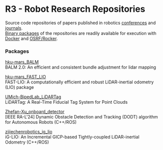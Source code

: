 # R3 - Robot Research Repositories

Source code repositories of papers published in robotics [conferences](https://www.ieee-ras.org/conferences-workshops) 
and [journals](https://www.ieee-ras.org/publications).<br />
[Binary packages](https://docs.github.com/es/packages/working-with-a-github-packages-registry/working-with-the-container-registry) 
of the repositories are readily available for execution with [Docker](https://docs.docker.com/engine/install/ubuntu/) 
and [OSRF/Rocker](https://github.com/osrf/rocker).

### Packages

[hku-mars_BALM](https://github.com/RobotResearchRepos/hku-mars_BALM/pkgs/container/hku-mars_balm)<br />
BALM 2.0: An efficient and consistent bundle adjustment for lidar mapping

[hku-mars_FAST_LIO](https://github.com/orgs/RobotResearchRepos/packages/container/package/hku-mars_fast_lio)<br />
FAST-LIO: A computationally efficient and robust LiDAR-inertial odometry (LIO) package

[UMich-BipedLab_LiDARTag](https://github.com/RobotResearchRepos/UMich-BipedLab_LiDARTag/pkgs/container/umich-bipedlab_lidartag)<br />
LiDARTag: A Real-Time Fiducial Tag System for Point Clouds

[Zhefan-Xu_onboard_detector](https://github.com/RobotResearchRepos/Zhefan-Xu_onboard_detector/pkgs/container/zhefan-xu_onboard_detector)<br />
[IEEE RA-L'24] Dynamic Obstacle Detection and Tracking (DODT) algorithm for Autonomous Robots (C++/ROS)

[zijiechenrobotics_ig_lio](https://github.com/RobotResearchRepos/zijiechenrobotics_ig_lio/pkgs/container/zijiechenrobotics_ig_lio)<br />
iG-LIO: An Incremental GICP-based Tightly-coupled LiDAR-inertial Odometry (C++/ROS)
